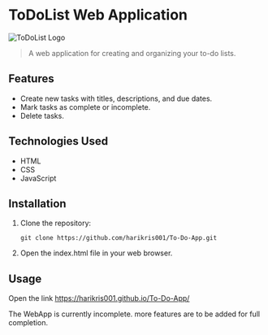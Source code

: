 # ToDoList Web Application

![ToDoList Logo]([https://www.shutterstock.com/image-vector/do-list-lettering-vector-pencil-260nw-1837137628.jpg])

> A web application for creating and organizing your to-do lists.

## Features

- Create new tasks with titles, descriptions, and due dates.
- Mark tasks as complete or incomplete.
- Delete tasks.

## Technologies Used

- HTML
- CSS
- JavaScript

## Installation

1. Clone the repository:

   ```
   git clone https://github.com/harikris001/To-Do-App.git
   ```

2. Open the index.html file in your web browser.

## Usage

Open the link https://harikris001.github.io/To-Do-App/


The WebApp is currently incomplete. more features are to be added for full completion.
